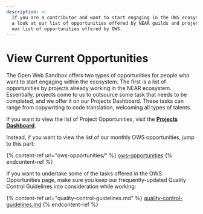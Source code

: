 ```yaml
---
description: >-
  If you are a contributor and want to start engaging in the OWS ecosystem, take
  a look at our list of opportunities offered by NEAR guilds and projects, or
  our list of opportunities offered by OWS.
---
```


# View Current Opportunities

The Open Web Sandbox offers two types of opportunities for people who want to start engaging within the ecosystem. The first is a list of opportunities by projects already working in the NEAR ecosystem. Essentially, projects come to us to outsource some task that needs to be completed, and we offer it on our Projects Dashboard. These tasks can range from copywriting to code translation, welcoming all types of talents.&#x20;

If you want to view the list of Project Opportunities, visit the [**Projects Dashboard**](https://www.openwebsandbox.org/projects-dashboard).

Instead, if you want to view the list of our monthly OWS opportunities, jump to this part:

{% content-ref url="ows-opportunities/" %}
[ows-opportunities](ows-opportunities/)
{% endcontent-ref %}

If you want to undertake some of the tasks offered in the OWS Opportunities page, make sure you keep our frequently-updated Quality Control Guidelines into consideration while working:&#x20;

{% content-ref url="quality-control-guidelines.md" %}
[quality-control-guidelines.md](quality-control-guidelines.md)
{% endcontent-ref %}
